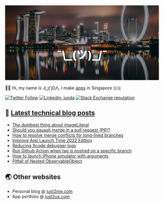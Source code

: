 [![](https://github.com/samwize/samwize/blob/master/singapore.jpg?raw=true)](https://just2me.com/about)

👋🏻 Hi, my name is J⋃⋂D⋀. I make [apps](https://just2us.com/apps) in Singapore 🇸🇬

[![Twitter Follow](https://img.shields.io/twitter/follow/samwize?label=Follow)](https://twitter.com/samwize)
[![Linkedin: junda](https://img.shields.io/badge/-Junda-blue?style=flat-square&logo=Linkedin&logoColor=white&link=https://www.linkedin.com/in/junda/)](https://www.linkedin.com/in/junda/)
[![Stack Exchange reputation](https://img.shields.io/stackexchange/stackoverflow/r/242682)](https://stackoverflow.com/users/242682/samwize)

## 📕 [Latest technical blog posts](https://samwize.com)

<!-- BLOG-POST-LIST:START -->
- [The dumbest thing about imageLiteral](https://samwize.com/2023/01/09/the-dumbest-thing-about-imageliteral/)
- [Should you squash merge in a pull request &lpar;PR&rpar;?](https://samwize.com/2022/12/29/should-you-squash-merge-in-a-pull-request-pr/)
- [How to resolve merge conflicts for long-lived branches](https://samwize.com/2022/12/15/tips-to-resolve-merge-conflicts-for-long-lived-branches/)
- [Improve App Launch Time 2022 Edition](https://samwize.com/2022/11/01/improve-app-launch-time-2022/)
- [Reducing Xcode debugger logs](https://samwize.com/2022/10/29/reduce-xcode-debugger-logs/)
- [Run Github Action when tag is pushed on a specific branch](https://samwize.com/2022/10/28/running-github-action-when-tag-pushed-on-a-specific-branch/)
- [How to launch iPhone simulator with arguments](https://samwize.com/2022/10/11/how-to-launch-iphone-simulator-from-the-command-line-with-arguments/)
- [Pitfall of Nested ObservableObject](https://samwize.com/2022/09/30/pitfall-of-nested-observableobject/)
<!-- BLOG-POST-LIST:END -->

## 🌏 Other websites

- Personal blog @ [just2me.com](https://just2me.com)
- App portfolio @ [just2us.com](https://just2us.com)

